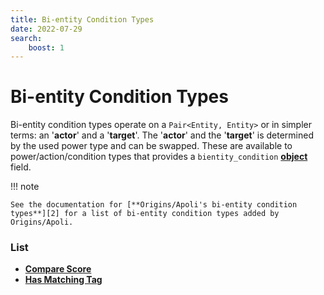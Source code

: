 ```yaml
---
title: Bi-entity Condition Types
date: 2022-07-29
search:
    boost: 1
---
```


#   Bi-entity Condition Types

Bi-entity condition types operate on a `Pair<Entity, Entity>` or in simpler terms: an '**actor**' and a '**target**'. The '**actor**' and the '**target**' is determined by the used power type and can be swapped. These are available to power/action/condition types that provides a `bientity_condition` [**object**][1] field.

!!! note

    See the documentation for [**Origins/Apoli's bi-entity condition types**][2] for a list of bi-entity condition types added by Origins/Apoli.


### List

* [**Compare Score**](bientity_condition_types/compare_score.md)
* [**Has Matching Tag**](bientity_condition_types/has_matching_tag.md)



[1]: https://origins.readthedocs.io/en/latest/types/data_types/object
[2]: https://origins.readthedocs.io/en/latest/types/bientity_condition_types

